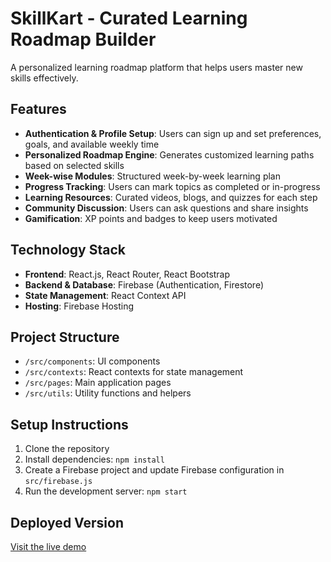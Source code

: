 # SkillKart - Curated Learning Roadmap Builder

A personalized learning roadmap platform that helps users master new skills effectively.

## Features

- **Authentication & Profile Setup**: Users can sign up and set preferences, goals, and available weekly time
- **Personalized Roadmap Engine**: Generates customized learning paths based on selected skills
- **Week-wise Modules**: Structured week-by-week learning plan
- **Progress Tracking**: Users can mark topics as completed or in-progress
- **Learning Resources**: Curated videos, blogs, and quizzes for each step
- **Community Discussion**: Users can ask questions and share insights
- **Gamification**: XP points and badges to keep users motivated

## Technology Stack

- **Frontend**: React.js, React Router, React Bootstrap
- **Backend & Database**: Firebase (Authentication, Firestore)
- **State Management**: React Context API
- **Hosting**: Firebase Hosting

## Project Structure

- `/src/components`: UI components
- `/src/contexts`: React contexts for state management
- `/src/pages`: Main application pages
- `/src/utils`: Utility functions and helpers

## Setup Instructions

1. Clone the repository
2. Install dependencies: `npm install`
3. Create a Firebase project and update Firebase configuration in `src/firebase.js`
4. Run the development server: `npm start`

## Deployed Version

[Visit the live demo](https://your-firebase-url.web.app)